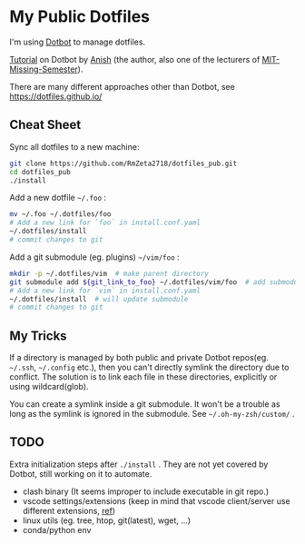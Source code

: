 # My Public Dotfiles

I'm using [Dotbot](https://github.com/anishathalye/dotbot) to manage dotfiles.

[Tutorial](https://www.anishathalye.com/2014/08/03/managing-your-dotfiles/) on Dotbot by [Anish](https://www.anishathalye.com/) (the author, also one of the lecturers of [MIT-Missing-Semester](https://missing.csail.mit.edu/)).

There are many different approaches other than Dotbot, see https://dotfiles.github.io/

## Cheat Sheet

Sync all dotfiles to a new machine:

```bash
git clone https://github.com/RmZeta2718/dotfiles_pub.git
cd dotfiles_pub
./install
```

Add a new dotfile `~/.foo` :

```bash
mv ~/.foo ~/.dotfiles/foo
# Add a new link for `foo` in install.conf.yaml
~/.dotfiles/install
# commit changes to git
```

Add a git submodule (eg. plugins) `~/vim/foo` :

```bash
mkdir -p ~/.dotfiles/vim  # make parent directory
git submodule add ${git_link_to_foo} ~/.dotfiles/vim/foo  # add submodule
# Add a new link for `vim` in install.conf.yaml
~/.dotfiles/install  # will update submodule
# commit changes to git
```

## My Tricks

If a directory is managed by both public and private Dotbot repos(eg. `~/.ssh`, `~/.config` etc.), then you can't directly symlink the directory due to conflict. The solution is to link each file in these directories, explicitly or using wildcard(glob).

You can create a symlink inside a git submodule. It won't be a trouble as long as the symlink is ignored in the submodule. See `~/.oh-my-zsh/custom/` .

## TODO

Extra initialization steps after `./install` . They are not yet covered by Dotbot, still working on it to automate.

- clash binary (It seems improper to include executable in git repo.)
- vscode settings/extensions (keep in mind that vscode client/server use different extensions, [ref](https://code.visualstudio.com/api/advanced-topics/remote-extensions#architecture-and-extension-types))
- linux utils (eg. tree, htop, git(latest), wget, ...)
- conda/python env
